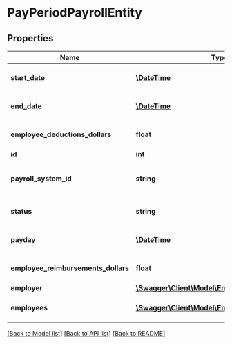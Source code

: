# PayPeriodPayrollEntity

## Properties
Name | Type | Description | Notes
------------ | ------------- | ------------- | -------------
**start_date** | [**\DateTime**](\DateTime.md) | The start date of the period in question | 
**end_date** | [**\DateTime**](\DateTime.md) | The end date of the period in question | 
**employee_deductions_dollars** | **float** | Total Employee deductions for this period | 
**id** | **int** | Payroll ID | 
**payroll_system_id** | **string** | Employee ID within the external payroll system | 
**status** | **string** | Pay period status | [default to 'pending']
**payday** | [**\DateTime**](\DateTime.md) | The pay day of the period in question | 
**employee_reimbursements_dollars** | **float** | Total Employee reimbursements for this period | 
**employer** | [**\Swagger\Client\Model\EmployerMinimalEntity**](EmployerMinimalEntity.md) |  | 
**employees** | [**\Swagger\Client\Model\EmployeeBenefitsEntity[]**](EmployeeBenefitsEntity.md) | Employee&#x27;s and their pay period records | 

[[Back to Model list]](../README.md#documentation-for-models) [[Back to API list]](../README.md#documentation-for-api-endpoints) [[Back to README]](../README.md)

